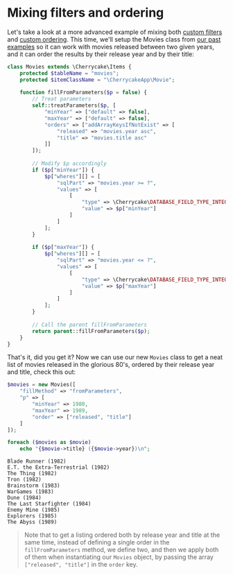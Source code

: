 # Mixing filters and ordering

Let's take a look at a more advanced example of mixing both [custom filters](items-custom-filters.md) and [custom ordering](items-custom-ordering.md). This time, we'll setup the Movies class from [our past examples](item-lists.md) so it can work with movies released between two given years, and it can order the results by their release year and by their title:

```php
class Movies extends \Cherrycake\Items {
    protected $tableName = "movies";
    protected $itemClassName = "\CherrycakeApp\Movie";
    
    function fillFromParameters($p = false) {
        // Treat parameters
        self::treatParameters($p, [
            "minYear" => ["default" => false],
            "maxYear" => ["default" => false],
            "orders" => ["addArrayKeysIfNotExist" => [
                "released" => "movies.year asc",
                "title" => "movies.title asc"
            ]]
        ]);
        
        // Modify $p accordingly
        if ($p["minYear"]) {
            $p["wheres"][] = [
                "sqlPart" => "movies.year >= ?",
                "values" => [
                    [
                        "type" => \Cherrycake\DATABASE_FIELD_TYPE_INTEGER,
                        "value" => $p["minYear"]
                    ]
                ]
            ];
        }
        
        if ($p["maxYear"]) {
            $p["wheres"][] = [
                "sqlPart" => "movies.year <= ?",
                "values" => [
                    [
                        "type" => \Cherrycake\DATABASE_FIELD_TYPE_INTEGER,
                        "value" => $p["maxYear"]
                    ]
                ]
            ];
        }
        
        // Call the parent fillFromParameters
        return parent::fillFromParameters($p);
    }
}
```

That's it, did you get it? Now we can use our new `Movies` class to get a neat list of movies released in the glorious 80's, ordered by their release year and title, check this out:

```php
$movies = new Movies([
    "fillMethod" => "fromParameters",
    "p" => [
        "minYear" => 1980,
        "maxYear" => 1989,
        "order" => ["released", "title"]
    ]
]);

foreach ($movies as $movie)
    echo "{$movie->title} ({$movie->year})\n";
```

```text
Blade Runner (1982)
E.T. the Extra-Terrestrial (1982)
The Thing (1982)
Tron (1982)
Brainstorm (1983)
WarGames (1983)
Dune (1984)
The Last Starfighter (1984)
Enemy Mine (1985)
Explorers (1985)
The Abyss (1989)
```

> Note that to get a listing ordered both by release year and title at the same time, instead of defining a single order in the `fillFromParameters` method, we define two, and then we apply both of them when instantiating our `Movies` object, by passing the array `["released", "title"]` in the `order` key.


